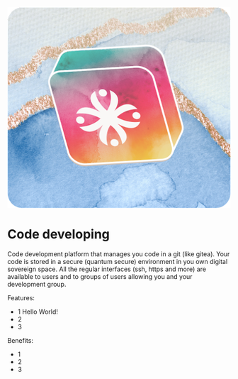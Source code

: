 <div style="text-align: center;">

![code developing](./../capabilities/../img/flower.png)

</div>

# Code developing

Code development platform that manages you code in a git (like gitea).  Your code is stored in a secure (quantum secure) environment in you own digital sovereign space.  All the regular interfaces (ssh, https and more) are available to users and to groups of users allowing you and your development group.

Features:
- 1 Hello World!
- 2 
- 3

Benefits:
- 1
- 2
- 3